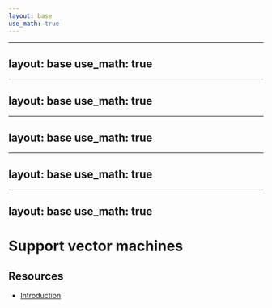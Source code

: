 ```yaml
---
layout: base
use_math: true
---
```

---
layout: base
use_math: true
---
---
layout: base
use_math: true
---
---
layout: base
use_math: true
---
---
layout: base
use_math: true
---
---
layout: base
use_math: true
---

# Support vector machines

## Resources
- [Introduction](https://www.med.nyu.edu/chibi/sites/default/files/chibi/Final.pdf)
